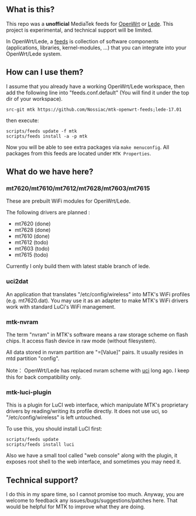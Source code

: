 ## What is this?

This repo was a **unofficial** MediaTek feeds for [OpenWrt](https://openwrt.org "OpenWrt") or [Lede](https://lede-project.org). This project is experimental, and technical support will be limited.

In OpenWrt/Lede, a [feeds](https://wiki.openwrt.org/doc/devel/feeds "feeds") is collection of software components (applications, libraries, kernel-modules, ...) that you can integrate into your OpenWrt/Lede system.

## How can I use them?

I assume that you already have a working OpenWrt/Lede workspace, then add the following line into "feeds.conf.default" (You will find it under the top dir of your workspace).

    src-git mtk https://github.com/Nossiac/mtk-openwrt-feeds;lede-17.01

then execute:

	scripts/feeds update -f mtk
	scripts/feeds install -a -p mtk

Now you will be able to see extra packages via `make menuconfig`. All packages from this feeds are located under `MTK Properties`.

## What do we have here?

### mt7620/mt7610/mt7612/mt7628/mt7603/mt7615

These are prebuilt WiFi modules for OpenWrt/Lede.

The following drivers are planned :

* mt7620 (done)
* mt7628 (done)
* mt7610 (done)
* mt7612 (todo)
* mt7603 (todo)
* mt7615 (todo)

Currently I only build them with latest stable branch of lede.

### uci2dat

An application that translates "/etc/config/wireless" into MTK's WiFi profiles (e.g. mt7620.dat). You may use it as an adapter to make MTK's WiFi drivers work with standard LuCi's WiFi management.

### mtk-nvram

The term "nvram" in MTK's software means a raw storage scheme on flash chips. It access flash device in raw mode (without filesystem). 

All data stored in nvram partition are "<Key>=[Value]" pairs. It usually resides in mtd partition "config". 

Note： OpenWrt/Lede has replaced nvram scheme with [uci](https://wiki.openwrt.org/doc/uci) long ago. I keep this for back compatibility only. 

### mtk-luci-plugin

This is a plugin for LuCI web interface, which manipulate MTK's proprietary drivers by reading/writing its profile directly. It does not use uci, so "/etc/config/wireless" is left untouched.

To use this, you should install LuCI first:

	scripts/feeds update
	scripts/feeds install luci

Also we have a small tool called "web console" along with the plugin, it exposes root shell to the web interface, and sometimes you may need it. 

## Technical support? 

I do this in my spare time, so I cannot promise too much. Anyway, you are welcome to feedback any issues/bugs/suggestions/patches here. That would be helpful for MTK to improve what they are doing.


